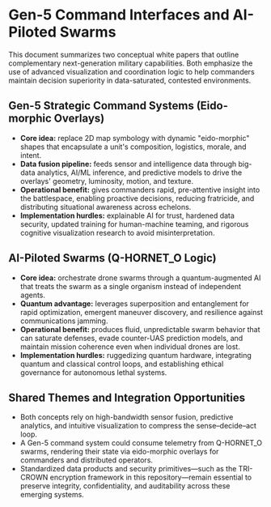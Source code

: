 # Gen-5 Command Interfaces and AI-Piloted Swarms

This document summarizes two conceptual white papers that outline complementary
next-generation military capabilities. Both emphasize the use of advanced
visualization and coordination logic to help commanders maintain decision
superiority in data-saturated, contested environments.

## Gen-5 Strategic Command Systems (Eido-morphic Overlays)

* **Core idea:** replace 2D map symbology with dynamic "eido-morphic" shapes
  that encapsulate a unit's composition, logistics, morale, and intent.
* **Data fusion pipeline:** feeds sensor and intelligence data through
  big-data analytics, AI/ML inference, and predictive models to drive the
  overlays' geometry, luminosity, motion, and texture.
* **Operational benefit:** gives commanders rapid, pre-attentive insight into
  the battlespace, enabling proactive decisions, reducing fratricide, and
  distributing situational awareness across echelons.
* **Implementation hurdles:** explainable AI for trust, hardened data security,
  updated training for human-machine teaming, and rigorous cognitive
  visualization research to avoid misinterpretation.

## AI-Piloted Swarms (Q-HORNET_O Logic)

* **Core idea:** orchestrate drone swarms through a quantum-augmented AI that
  treats the swarm as a single organism instead of independent agents.
* **Quantum advantage:** leverages superposition and entanglement for rapid
  optimization, emergent maneuver discovery, and resilience against
  communications jamming.
* **Operational benefit:** produces fluid, unpredictable swarm behavior that can
  saturate defenses, evade counter-UAS prediction models, and maintain mission
  coherence even when individual drones are lost.
* **Implementation hurdles:** ruggedizing quantum hardware, integrating quantum
  and classical control loops, and establishing ethical governance for
  autonomous lethal systems.

## Shared Themes and Integration Opportunities

* Both concepts rely on high-bandwidth sensor fusion, predictive analytics, and
  intuitive visualization to compress the sense–decide–act loop.
* A Gen-5 command system could consume telemetry from Q-HORNET_O swarms,
  rendering their state via eido-morphic overlays for commanders and distributed
  operators.
* Standardized data products and security primitives—such as the TRI-CROWN
  encryption framework in this repository—remain essential to preserve
  integrity, confidentiality, and auditability across these emerging systems.

